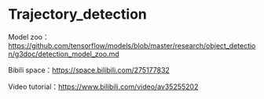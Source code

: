 # Trajectory_detection

Model zoo：https://github.com/tensorflow/models/blob/master/research/object_detection/g3doc/detection_model_zoo.md

Bibili space：https://space.bilibili.com/275177832

Video tutorial：https://www.bilibili.com/video/av35255202

